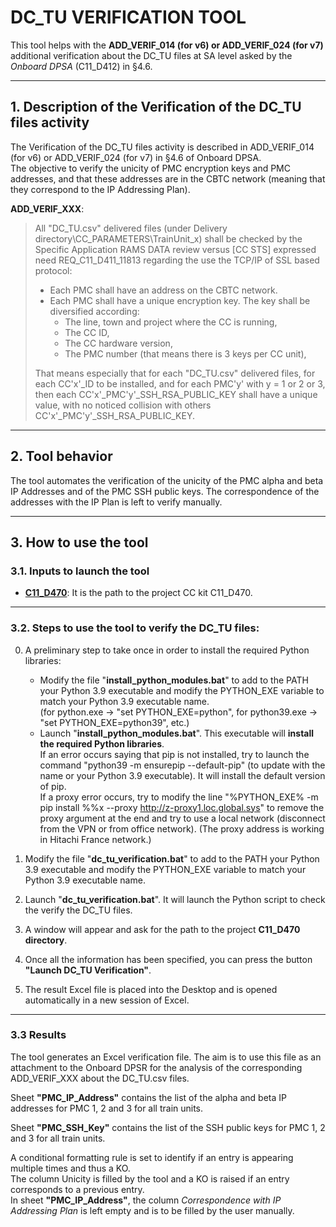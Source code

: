# DC_TU VERIFICATION TOOL

This tool helps with the **ADD_VERIF_014 (for v6) or ADD_VERIF_024 (for v7)** additional verification about the DC_TU files at SA level asked by the *Onboard DPSA* (C11_D412) in §4.6.

---
## 1. Description of the Verification of the DC_TU files activity
The Verification of the DC_TU files activity is described in ADD_VERIF_014 (for v6) or ADD_VERIF_024 (for v7) in §4.6 of Onboard DPSA. <br />
The objective to verify the unicity of PMC encryption keys and PMC addresses, and that these addresses are in the CBTC network (meaning that they correspond to the IP Addressing Plan).

**ADD_VERIF_XXX**:
> All "DC_TU.csv" delivered files (under Delivery directory\CC_PARAMETERS\TrainUnit_x) shall be checked by the Specific Application RAMS DATA review versus [CC STS] expressed need REQ_C11_D411_11813 regarding the use the TCP/IP of SSL based protocol:
> - Each PMC shall have an address on the CBTC network.
> - Each PMC shall have a unique encryption key. The key shall be diversified according:
>   - The line, town and project where the CC is running,
>   - The CC ID,
>   - The CC hardware version,
>   - The PMC number (that means there is 3 keys per CC unit),
> 
> That means especially that for each "DC_TU.csv" delivered files, for each CC'x'_ID to be installed, and for each PMC'y' with y = 1 or 2 or 3, then each CC'x'_PMC'y'_SSH_RSA_PUBLIC_KEY shall have a unique value, with no noticed collision with others CC'x'_PMC'y'_SSH_RSA_PUBLIC_KEY.

---
## 2. Tool behavior
The tool automates the verification of the unicity of the PMC alpha and beta IP Addresses and of the PMC SSH public keys. The correspondence of the addresses with the IP Plan is left to verify manually.

---
## 3. How to use the tool

### 3.1. Inputs to launch the tool
- <ins>**C11_D470**</ins>: It is the path to the project CC kit C11_D470.

---
### 3.2. Steps to use the tool to verify the DC_TU files:

0. A preliminary step to take once in order to install the required Python libraries:
   - Modify the file "**install_python_modules.bat**" to add to the PATH your Python 3.9 executable and modify the PYTHON_EXE variable to match your Python 3.9 executable name. <br />
 (for python.exe -> "set PYTHON_EXE=python", for python39.exe -> "set PYTHON_EXE=python39", etc.)
   - Launch "**install_python_modules.bat**". This executable will **install the required Python libraries**. <br />
 If an error occurs saying that pip is not installed, try to launch the command "python39 -m ensurepip --default-pip" (to update with the name or your Python 3.9 executable). It will install the default version of pip. <br />
 If a proxy error occurs, try to modify the line "%PYTHON_EXE% -m pip install %%x --proxy http://z-proxy1.loc.global.sys" to remove the proxy argument at the end and try to use a local network (disconnect from the VPN or from office network). (The proxy address is working in Hitachi France network.)


1. Modify the file "**dc_tu_verification.bat**" to add to the PATH your Python 3.9 executable and modify the PYTHON_EXE variable to match your Python 3.9 executable name.


2. Launch "**dc_tu_verification.bat**". It will launch the Python script to check the verify the DC_TU files.


3. A window will appear and ask for the path to the project **C11_D470 directory**.


4. Once all the information has been specified, you can press the button **"Launch DC_TU Verification"**.


5. The result Excel file is placed into the Desktop and is opened automatically in a new session of Excel.

---
### 3.3 Results
The tool generates an Excel verification file. The aim is to use this file as an attachment to the Onboard DPSR for the analysis of the corresponding ADD_VERIF_XXX about the DC_TU.csv files.

Sheet **"PMC_IP_Address"** contains the list of the alpha and beta IP addresses for PMC 1, 2 and 3 for all train units.

Sheet **"PMC_SSH_Key"** contains the list of the SSH public keys for PMC 1, 2 and 3 for all train units. 

A conditional formatting rule is set to identify if an entry is appearing multiple times and thus a KO. <br />
The column Unicity is filled by the tool and a KO is raised if an entry corresponds to a previous entry. <br />
In sheet **"PMC_IP_Address"**, the column *Correspondence with IP Addressing Plan* is left empty and is to be filled by the user manually.
